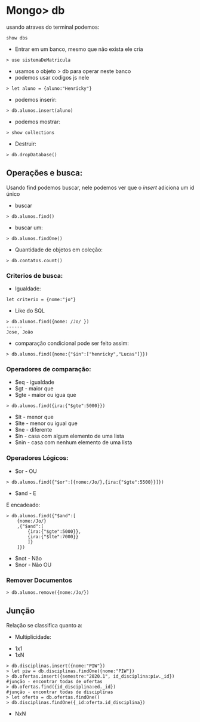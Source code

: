 # Mongo> db

usando atraves do terminal podemos:

```shell
show dbs
```

* Entrar em um banco, mesmo que não exista ele cria
```shell
> use sistemaDeMatricula
```
* usamos o objeto > db para operar neste banco
* podemos usar codigos js nele
```shell
> let aluno = {aluno:"Henricky"}
```
* podemos inserir:
```shell
> db.alunos.insert(aluno)
```
* podemos mostrar:
```shell
> show collections
```

* Destruir:
```shell
> db.dropDatabase()
```

## Operações e busca:

Usando find podemos buscar, nele podemos ver que o *insert* adiciona um id único

* buscar
```shell
> db.alunos.find()
```

* buscar um:
```shell
> db.alunos.findOne()
```

* Quantidade de objetos em coleção:
```shell
> db.contatos.count()
```

### Criterios de busca:
* Igualdade:
```shell
let criterio = {nome:"jo"}
```
* Like do SQL
```shell
> db.alunos.find({nome: /Jo/ })
------
Jose, João
```
* comparação condicional pode ser feito assim:
```shell
> db.alunos.find({nome:{"$in":["henricky","Lucas"]}})
```

### Operadores de comparação:
* $eq - igualdade
* $gt - maior que
* $gte - maior ou igua que
```shel
> db.alunos.find({ira:{"$gte":5000}})
```
* $lt - menor que
* $lte - menor ou igual que
* $ne - diferente
* $in - casa com algum elemento de uma lista
* $nin - casa com nenhum elemento de uma lista

### Operadores Lógicos:
* $or - OU
```shell
> db.alunos.find({"$or":[{nome:/Jo/},{ira:{"$gte":5500}}]})

```
* $and - E

E encadeado:
```shell
> db.alunos.find({"$and":[
    {nome:/Jo/}
    ,{"$and":[
        {ira:{"$gte":5000}},
        {ira:{"$lte":7000}}
        ]}
    ]})

```

* $not - Não
* $nor - Não OU


### Remover Documentos
```shell
> db.alunos.remove({nome:/Jo/})
```

## Junção

Relação se classifica quanto a:

* Multiplicidade:
 - 1x1 
 - 1xN
```shell
> db.disciplinas.insert({nome:"PIW"})
> let piw = db.disciplinas.findOne({nome:"PIW"})
> db.ofertas.insert({semestre:"2020.1", id_disciplina:piw._id})
#junção - encontrar todas de ofertas
> db.ofertas.find({id_disciplina:ed._id})
#junção - encontrar todas de disciplinas
> let oferta = db.ofertas.findOne()
> db.disciplinas.findOne({_id:oferta.id_disciplina})

```
 - NxN